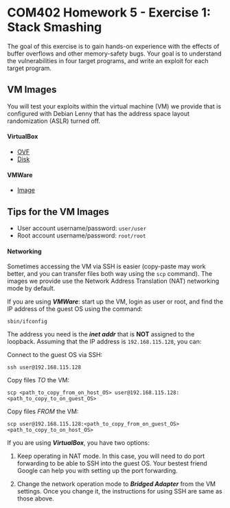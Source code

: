 # COM402 Homework 5 - Exercise 1: Stack Smashing  

The goal of this exercise is to gain hands-on experience with the effects of
buffer overflows and other memory-safety bugs. Your goal is to understand the
vulnerabilities in four target programs, and write an exploit for each target
program.

## VM Images

You will test your exploits within the virtual machine (VM) we provide that is
configured with Debian Lenny that has the address space layout randomization
(ASLR) turned off.

#### VirtualBox
+ [OVF](http://com402.epfl.ch/download/Boxes2.ovf)
+ [Disk](http://com402.epfl.ch/download/Boxes2-disk1.vmdk)

#### VMWare
+ [Image](http://com402.epfl.ch/download/vmware-boxes-2.1.tar.bz2)

## Tips for the VM Images

+ User account username/password: `user/user`
+ Root account username/password: `root/root`

#### Networking

Sometimes accessing the VM via SSH is easier (copy-paste may work better, and you can transfer files both way using the `scp` command). The images we provide use the Network Address Translation (NAT) networking mode by default.

If you are using **_VMWare_**: start up the VM, login as user or root, and find the IP address of the guest OS using the command:

`sbin/ifconfig`

The address you need is the **_inet addr_** that is **NOT** assigned to the loopback. Assuming that the IP address is `192.168.115.128`, you can:

Connect to the guest OS via SSH:

`ssh user@192.168.115.128`

Copy files _TO_ the VM:

`scp <path_to_copy_from_on_host_OS> user@192.168.115.128:<path_to_copy_to_on_guest_OS>`

Copy files _FROM_ the VM:

`scp user@192.168.115.128:<path_to_copy_from_on_guest_OS> <path_to_copy_to_on_host_OS> `

If you are using **_VirtualBox_**, you have two options:

1. Keep operating in NAT mode. In this case, you will need to do port forwarding to be able to SSH into the guest OS. Your bestest friend Google can help you with setting up the port forwarding.

2. Change the network operation mode to **_Bridged Adapter_** from the VM settings. Once you change it, the instructions for using SSH are same as those above.
